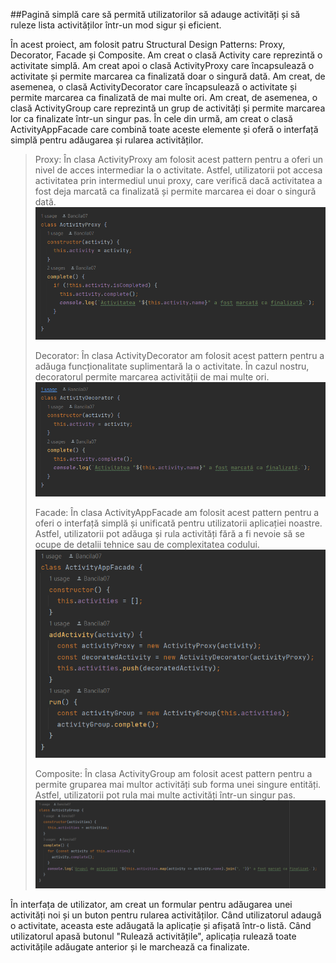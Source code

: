 ##Pagină simplă care să permită utilizatorilor să adauge activități și să ruleze lista activităților într-un mod sigur și eficient.

În acest proiect, am folosit patru Structural Design Patterns: Proxy, Decorator, Facade și Composite. Am creat o clasă Activity care reprezintă o activitate simplă. Am creat apoi o clasă ActivityProxy care încapsulează o activitate și permite marcarea ca finalizată doar o singură dată. Am creat, de asemenea, o clasă ActivityDecorator care încapsulează o activitate și permite marcarea ca finalizată de mai multe ori. Am creat, de asemenea, o clasă ActivityGroup care reprezintă un grup de activități și permite marcarea lor ca finalizate într-un singur pas. În cele din urmă, am creat o clasă ActivityAppFacade care combină toate aceste elemente și oferă o interfață simplă pentru adăugarea și rularea activităților.
>Proxy: În clasa ActivityProxy am folosit acest pattern pentru a oferi un nivel de acces intermediar la o activitate. Astfel, utilizatorii pot accesa activitatea prin intermediul unui proxy, care verifică dacă activitatea a fost deja marcată ca finalizată și permite marcarea ei doar o singură dată.
>![img.png](img.png)
> 
> Decorator: În clasa ActivityDecorator am folosit acest pattern pentru a adăuga funcționalitate suplimentară la o activitate. În cazul nostru, decoratorul permite marcarea activității de mai multe ori.
> ![img_1.png](img_1.png)
> 
> Facade: În clasa ActivityAppFacade am folosit acest pattern pentru a oferi o interfață simplă și unificată pentru utilizatorii aplicației noastre. Astfel, utilizatorii pot adăuga și rula activități fără a fi nevoie să se ocupe de detalii tehnice sau de complexitatea codului.
> ![img_2.png](img_2.png)
> 
> Composite: În clasa ActivityGroup am folosit acest pattern pentru a permite gruparea mai multor activități sub forma unei singure entități. Astfel, utilizatorii pot rula mai multe activități într-un singur pas.
> ![img_3.png](img_3.png)
> 
În interfața de utilizator, am creat un formular pentru adăugarea unei activități noi și un buton pentru rularea activităților. Când utilizatorul adaugă o activitate, aceasta este adăugată la aplicație și afișată într-o listă. Când utilizatorul apasă butonul "Rulează activitățile", aplicația rulează toate activitățile adăugate anterior și le marchează ca finalizate.
